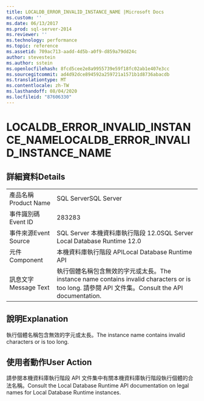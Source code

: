 ```yaml
---
title: LOCALDB_ERROR_INVALID_INSTANCE_NAME |Microsoft Docs
ms.custom: ''
ms.date: 06/13/2017
ms.prod: sql-server-2014
ms.reviewer: ''
ms.technology: performance
ms.topic: reference
ms.assetid: 709ac713-aadd-4d5b-a0f9-d859a79dd24c
author: stevestein
ms.author: sstein
ms.openlocfilehash: 8fcd5cee2e8a9955739e59f18fc02ab1e407e3cc
ms.sourcegitcommit: ad4d92dce894592a259721a1571b1d8736abacdb
ms.translationtype: MT
ms.contentlocale: zh-TW
ms.lasthandoff: 08/04/2020
ms.locfileid: "87606330"
---
```

# <a name="localdb_error_invalid_instance_name"></a><span data-ttu-id="05e90-102">LOCALDB_ERROR_INVALID_INSTANCE_NAME</span><span class="sxs-lookup"><span data-stu-id="05e90-102">LOCALDB_ERROR_INVALID_INSTANCE_NAME</span></span>
    
## <a name="details"></a><span data-ttu-id="05e90-103">詳細資料</span><span class="sxs-lookup"><span data-stu-id="05e90-103">Details</span></span>  
  
|||  
|-|-|  
|<span data-ttu-id="05e90-104">產品名稱</span><span class="sxs-lookup"><span data-stu-id="05e90-104">Product Name</span></span>|<span data-ttu-id="05e90-105">SQL Server</span><span class="sxs-lookup"><span data-stu-id="05e90-105">SQL Server</span></span>|  
|<span data-ttu-id="05e90-106">事件識別碼</span><span class="sxs-lookup"><span data-stu-id="05e90-106">Event ID</span></span>|<span data-ttu-id="05e90-107">283</span><span class="sxs-lookup"><span data-stu-id="05e90-107">283</span></span>|  
|<span data-ttu-id="05e90-108">事件來源</span><span class="sxs-lookup"><span data-stu-id="05e90-108">Event Source</span></span>|<span data-ttu-id="05e90-109">SQL Server 本機資料庫執行階段 12.0</span><span class="sxs-lookup"><span data-stu-id="05e90-109">SQL Server Local Database Runtime 12.0</span></span>|  
|<span data-ttu-id="05e90-110">元件</span><span class="sxs-lookup"><span data-stu-id="05e90-110">Component</span></span>|<span data-ttu-id="05e90-111">本機資料庫執行階段 API</span><span class="sxs-lookup"><span data-stu-id="05e90-111">Local Database Runtime API</span></span>|  
|<span data-ttu-id="05e90-112">訊息文字</span><span class="sxs-lookup"><span data-stu-id="05e90-112">Message Text</span></span>|<span data-ttu-id="05e90-113">執行個體名稱包含無效的字元或太長。</span><span class="sxs-lookup"><span data-stu-id="05e90-113">The instance name contains invalid characters or is too long.</span></span> <span data-ttu-id="05e90-114">請參閱 API 文件集。</span><span class="sxs-lookup"><span data-stu-id="05e90-114">Consult the API documentation.</span></span>|  
  
## <a name="explanation"></a><span data-ttu-id="05e90-115">說明</span><span class="sxs-lookup"><span data-stu-id="05e90-115">Explanation</span></span>  
 <span data-ttu-id="05e90-116">執行個體名稱包含無效的字元或太長。</span><span class="sxs-lookup"><span data-stu-id="05e90-116">The instance name contains invalid characters or is too long.</span></span>  
  
## <a name="user-action"></a><span data-ttu-id="05e90-117">使用者動作</span><span class="sxs-lookup"><span data-stu-id="05e90-117">User Action</span></span>  
 <span data-ttu-id="05e90-118">請參閱本機資料庫執行階段 API 文件集中有關本機資料庫執行階段執行個體的合法名稱。</span><span class="sxs-lookup"><span data-stu-id="05e90-118">Consult the Local Database Runtime API documentation on legal names for Local Database Runtime instances.</span></span>  
  
  

